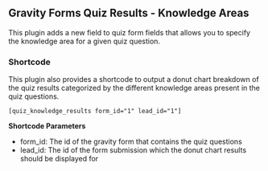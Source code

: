 ## Gravity Forms Quiz Results - Knowledge Areas
This plugin adds a new field to quiz form fields that allows you to specify the knowledge area
for a given quiz question.

### Shortcode
This plugin also provides a shortcode to output a donut chart breakdown of the quiz results
categorized by the different knowledge areas present in the quiz questions.

```
[quiz_knowledge_results form_id="1" lead_id="1"]
```

**Shortcode Parameters**
* form_id: The id of the gravity form that contains the quiz questions
* lead_id: The id of the form submission which the donut chart results should be displayed for